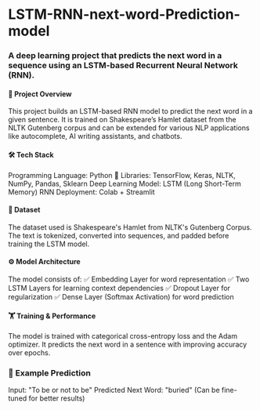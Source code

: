 # LSTM-RNN-next-word-Prediction-model

###  A deep learning project that predicts the next word in a sequence using an LSTM-based Recurrent Neural Network (RNN).

#### 📌 Project Overview
This project builds an LSTM-based RNN model to predict the next word in a given sentence. It is trained on Shakespeare’s Hamlet dataset from the NLTK Gutenberg corpus and can be extended for various NLP applications like autocomplete, AI writing assistants, and chatbots.

#### 🛠️ Tech Stack
Programming Language: Python 🐍
Libraries: TensorFlow, Keras, NLTK, NumPy, Pandas, Sklearn
Deep Learning Model: LSTM (Long Short-Term Memory) RNN
Deployment: Colab + Streamlit
#### 📂 Dataset
The dataset used is Shakespeare's Hamlet from NLTK's Gutenberg Corpus. The text is tokenized, converted into sequences, and padded before training the LSTM model.

#### ⚙️ Model Architecture
The model consists of:
✅ Embedding Layer for word representation
✅ Two LSTM Layers for learning context dependencies
✅ Dropout Layer for regularization
✅ Dense Layer (Softmax Activation) for word prediction

#### 🏋️ Training & Performance
The model is trained with categorical cross-entropy loss and the Adam optimizer.
It predicts the next word in a sentence with improving accuracy over epochs.
### 🎯 Example Prediction
Input: "To be or not to be"
Predicted Next Word: "buried" (Can be fine-tuned for better results)
